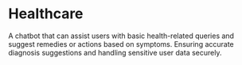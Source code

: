 # Healthcare
A chatbot that can assist users with basic health-related queries and suggest remedies or actions based on symptoms. Ensuring accurate diagnosis suggestions and handling sensitive user data securely.
